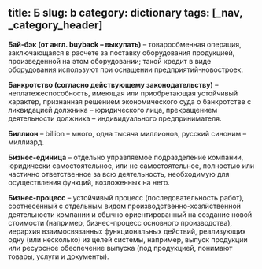 title: Б
slug: b
category: dictionary
tags: [_nav, _category_header]
---

__Бай-бэк (от англ. buyback – выкупать)__ – товарообменная операция, заключающаяся в расчете за поставку оборудования продукцией, произведенной на этом оборудовании; такой кредит в виде оборудования используют при оснащении предприятий-новостроек.

__Банкротство (согласно действующему законодательству)__ – неплатежеспособность, имеющая или приобретающая устойчивый характер, признанная решением экономического суда о банкротстве с ликвидацией должника – юридического лица, прекращением деятельности должника – индивидуального предпринимателя.

__Биллион__ – billion – много, одна тысяча миллионов, русский синоним – миллиард.

__Бизнес-единица__ – отдельно управляемое подразделение компании, юридически самостоятельное, или не самостоятельное, полностью или частично ответственное за всю деятельность, необходимую для осуществления функций, возложенных на него.

__Бизнес-процесс__ – устойчивый процесс (последовательность работ), соотнесенный с отдельным видом производственно-хозяйственной деятельности компании и обычно ориентированный на создание новой стоимости (например, бизнес-процесс основного производства), иерархия взаимосвязанных функциональных действий, реализующих одну (или несколько) из целей системы, например, выпуск продукции или ресурсное обеспечение выпуска (под продукцией, понимают товары, услуги и документы).
